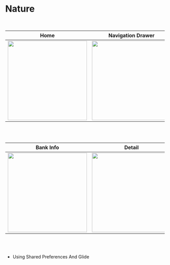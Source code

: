 # Nature

<br>

| Home | Navigation Drawer | Profile |
|--|--|--|
| <img src="https://user-images.githubusercontent.com/99007231/184261687-f98930d3-5d70-438b-acf8-db05d506a0f3.png" width=250px> | <img src="https://user-images.githubusercontent.com/99007231/184261990-3ec205ab-780a-4828-8ba2-e49ee2cccaf5.png" width=250px> | <img src="https://user-images.githubusercontent.com/99007231/184261994-826425fe-483c-46bf-b504-60ff423872c1.png" width=250px> |
<br>
<br>

| Bank Info  | Detail | Setting |
|--|--|--|
| <img src="https://user-images.githubusercontent.com/99007231/184262751-596e913d-5fd1-4443-ba99-0885d23a88f6.png" width=250px> | <img src="https://user-images.githubusercontent.com/99007231/184261782-db841319-1d64-4055-aa60-74f789872146.png" width=250px> | <img src="https://user-images.githubusercontent.com/99007231/184262788-5745f1e2-c71a-413b-8a0f-c9722c60dacd.png" width=250px> |
<br>
<br>

 - Using Shared Preferences And Glide

 <br>


